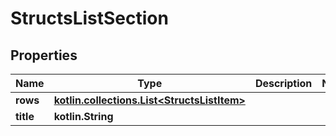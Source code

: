 
# StructsListSection

## Properties
Name | Type | Description | Notes
------------ | ------------- | ------------- | -------------
**rows** | [**kotlin.collections.List&lt;StructsListItem&gt;**](StructsListItem.md) |  | 
**title** | **kotlin.String** |  | 



